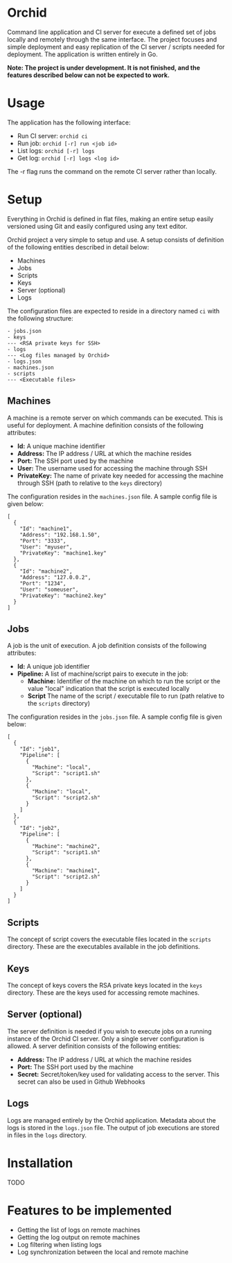 # Orchid
Command line application and CI server for execute a defined set of jobs
locally and remotely through the same interface. The project focuses and simple
deployment and easy replication of the CI server / scripts needed for
deployment. The application is written entirely in Go.

**Note: The project is under development. It is not finished, and the features described below can not be expected to work.**


# Usage
The application has the following interface:

- Run CI server: `orchid ci`
- Run job: `orchid [-r] run <job id>`
- List logs: `orchid [-r] logs`
- Get log: `orchid [-r] logs <log id>`

The -r flag runs the command on the remote CI server rather than locally.


# Setup
Everything in Orchid is defined in flat files, making an entire setup easily
versioned using Git and easily configured using any text editor.

Orchid project a very simple to setup and use. A setup consists of definition
of the following entities described in detail below:

- Machines
- Jobs
- Scripts
- Keys
- Server (optional)
- Logs

The configuration files are expected to reside in a directory named `ci` with
the following structure:

```
- jobs.json
- keys
--- <RSA private keys for SSH>
- logs
--- <Log files managed by Orchid>
- logs.json
- machines.json
- scripts
--- <Executable files>
```


## Machines
A machine is a remote server on which commands can be executed. This is useful
for deployment. A machine definition consists of the following attributes:

- **Id:** A unique machine identifier
- **Address:** The IP address / URL at which the machine resides
- **Port:** The SSH port used by the machine
- **User:** The username used for accessing the machine through SSH
- **PrivateKey:** The name of private key needed for accessing the machine
  through SSH (path to relative to the `keys` directory)

The configuration resides in the `machines.json` file. A sample config file is
given below:

```
[
  {
    "Id": "machine1",
    "Address": "192.168.1.50",
    "Port": "3333",
    "User": "myuser",
    "PrivateKey": "machine1.key"
  },
  {
    "Id": "machine2",
    "Address": "127.0.0.2",
    "Port": "1234",
    "User": "someuser",
    "PrivateKey": "machine2.key"
  }
]
```


## Jobs
A job is the unit of execution. A job definition consists of the following
attributes:

- **Id:** A unique job identifier
- **Pipeline:** A list of machine/script pairs to execute in the job:
    - **Machine:** Identifier of the machine on which to run the script or the
      value "local" indication that the script is executed locally
    - **Script** The name of the script / executable file to run (path relative
      to the `scripts` directory)

The configuration resides in the `jobs.json` file. A sample config file is
given below:

```
[
  {
    "Id": "job1",
    "Pipeline": [
      {
        "Machine": "local",
        "Script": "script1.sh"
      },
      {
        "Machine": "local",
        "Script": "script2.sh"
      }
    ]
  },
  {
    "Id": "job2",
    "Pipeline": [
      {
        "Machine": "machine2",
        "Script": "script1.sh"
      },
      {
        "Machine": "machine1",
        "Script": "script2.sh"
      }
    ]
  }
]
```


## Scripts
The concept of script covers the executable files located in the `scripts`
directory. These are the executables available in the job definitions.


## Keys
The concept of keys covers the RSA private keys located in the `keys`
directory. These are the keys used for accessing remote machines.


## Server (optional)
The server definition is needed if you wish to execute jobs on a running
instance of the Orchid CI server. Only a single server configuration is
allowed. A server definition consists of the following entities:

- **Address:** The IP address / URL at which the machine resides
- **Port:** The SSH port used by the machine
- **Secret:** Secret/token/key used for validating access to the server. This
  secret can also be used in Github Webhooks


## Logs
Logs are managed entirely by the Orchid application. Metadata about the logs is
stored in the `logs.json` file. The output of job executions are stored in
files in the `logs` directory.


# Installation
TODO


# Features to be implemented

- Getting the list of logs on remote machines
- Getting the log output on remote machines
- Log filtering when listing logs
- Log synchronization between the local and remote machine
